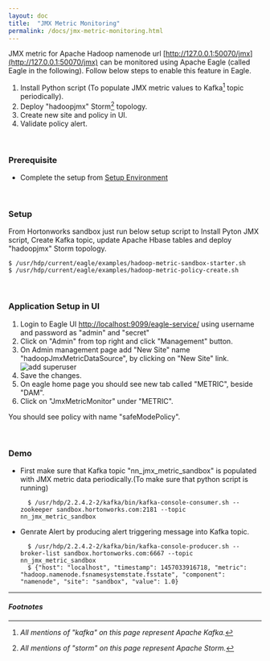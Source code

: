 ```yaml
---
layout: doc
title:  "JMX Metric Monitoring" 
permalink: /docs/jmx-metric-monitoring.html
---
```


JMX metric for Apache Hadoop namenode url [http://127.0.0.1:50070/jmx](http://127.0.0.1:50070/jmx) can be monitored using Apache Eagle (called Eagle in the following). Follow below steps to enable this feature in Eagle.    

1. Install Python script (To populate JMX metric values to Kafka[^KAFKA] topic periodically).
2. Deploy "hadoopjmx" Storm[^STORM] topology.
3. Create new site and policy in UI.
4. Validate policy alert.

<br/>


### **Prerequisite**
* Complete the setup from [Setup Environment](/docs/deployment-env.html)	

<br/>


### **Setup**
From Hortonworks sandbox just run below setup script to Install Pyton JMX script, Create Kafka topic, update Apache Hbase tables and deploy "hadoopjmx" Storm topology. 

    $ /usr/hdp/current/eagle/examples/hadoop-metric-sandbox-starter.sh
    $ /usr/hdp/current/eagle/examples/hadoop-metric-policy-create.sh  

<br/>


### **Application Setup in UI**
1. Login to Eagle UI [http://localhost:9099/eagle-service/](http://localhost:9099/eagle-service/) using username and password as "admin" and "secret"
2. Click on "Admin" from top right and click "Management" button.
3. On Admin management page add "New Site" name "hadoopJmxMetricDataSource", by clicking on "New Site" link.
![add superuser](/images/docs/new-jmx-site.png)
4. Save the changes.
5. On eagle home page you should see new tab called "METRIC", beside "DAM".
6. Click on "JmxMetricMonitor" under "METRIC".
 
You should see policy with name "safeModePolicy".  

<br/>


### **Demo** 

* First make sure that Kafka topic "nn_jmx_metric_sandbox" is populated with JMX metric data periodically.(To make sure that python script is running)
 
        $ /usr/hdp/2.2.4.2-2/kafka/bin/kafka-console-consumer.sh --zookeeper sandbox.hortonworks.com:2181 --topic nn_jmx_metric_sandbox

* Genrate Alert by producing alert triggering message into Kafka topic.  


        $ /usr/hdp/2.2.4.2-2/kafka/bin/kafka-console-producer.sh --broker-list sandbox.hortonworks.com:6667 --topic nn_jmx_metric_sandbox
        $ {"host": "localhost", "timestamp": 1457033916718, "metric": "hadoop.namenode.fsnamesystemstate.fsstate", "component": "namenode", "site": "sandbox", "value": 1.0}


---

#### *Footnotes*

[^STORM]:*All mentions of "storm" on this page represent Apache Storm.*
[^KAFKA]:*All mentions of "kafka" on this page represent Apache Kafka.*
  

